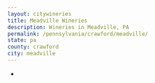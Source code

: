 ```yaml
---
layout: citywineries
title: Meadville Wineries
description: Wineries in Meadville, PA
permalink: /pennsylvania/crawford/meadville/
state: pa
county: crawford
city: meadville
---
```

-
